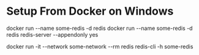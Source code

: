 

# Setup From Docker on Windows



docker run --name some-redis -d redis
docker run --name some-redis -d redis redis-server --appendonly yes

docker run -it --network some-network --rm redis redis-cli -h some-redis

